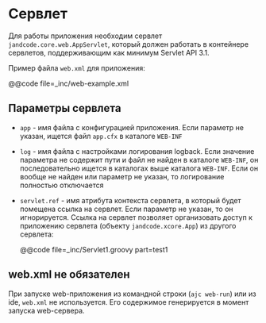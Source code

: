 Сервлет
=======

Для работы приложения необходим сервлет `jandcode.core.web.AppServlet`, который должен
работать в контейнере сервлетов, поддерживающим как минимум Servlet API 3.1.

Пример файла `web.xml` для приложения:

@@code file=_inc/web-example.xml

Параметры сервлета
------------------

* `app` - имя файла с конфигурацией приложения. Если параметр не указан, ищется файл
  `app.cfx` в каталоге `WEB-INF`
* `log` - имя файла с настройками логирования logback. Если значение параметра
  не содержит пути и файл не найден в каталоге `WEB-INF`, он последовательно
  ищется в каталогах выше каталога `WEB-INF`. Если он вообще не найден или параметр
  не указан, то логирование полностью отключается
* `servlet.ref` - имя атрибута контекста сервлета, в который будет помещена ссылка
  на сервлет. Если параметр не указан, то он игнорируется. Ссылка на сервлет позволяет
  организовать доступ к приложению сервлета (объекту `jandcode.xcore.App`) из другого
  сервлета:

  @@code file=_inc/Servlet1.groovy part=test1
  

web.xml не обязателен
---------------------

При запуске web-приложения из командной строки (`ajc web-run`) или из ide,
`web.xml` не используется. Его содержимое генерируется в момент запуска web-сервера.
